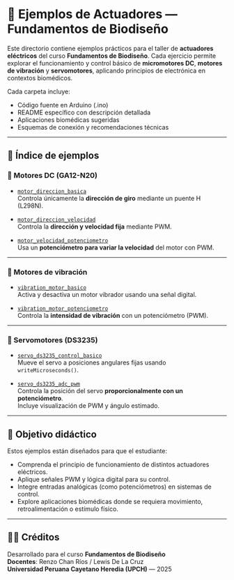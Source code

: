 # 🧪 Ejemplos de Actuadores — Fundamentos de Biodiseño

Este directorio contiene ejemplos prácticos para el taller de **actuadores eléctricos** del curso **Fundamentos de Biodiseño**. Cada ejercicio permite explorar el funcionamiento y control básico de **micromotores DC**, **motores de vibración** y **servomotores**, aplicando principios de electrónica en contextos biomédicos.

Cada carpeta incluye:

- Código fuente en Arduino (.ino)
- README específico con descripción detallada
- Aplicaciones biomédicas sugeridas
- Esquemas de conexión y recomendaciones técnicas

---

## 📁 Índice de ejemplos

### 🔹 Motores DC (GA12-N20)

- [`motor_direccion_basica`](./motor_direccion_basica)  
  Controla únicamente la **dirección de giro** mediante un puente H (L298N).

- [`motor_direccion_velocidad`](./motor_direccion_velocidad)  
  Controla la **dirección y velocidad fija** mediante PWM.

- [`motor_velocidad_potenciometro`](./motor_velocidad_potenciometro)  
  Usa un **potenciómetro para variar la velocidad** del motor con PWM.

---

### 🔹 Motores de vibración

- [`vibration_motor_basico`](./vibration_motor_basico)  
  Activa y desactiva un motor vibrador usando una señal digital.

- [`vibration_motor_potenciometro`](./vibration_motor_potenciometro)  
  Controla la **intensidad de vibración** con un potenciómetro (PWM).

---

### 🔹 Servomotores (DS3235)

- [`servo_ds3235_control_basico`](./servo_ds3235_control_basico)  
  Mueve el servo a posiciones angulares fijas usando `writeMicroseconds()`.

- [`servo_ds3235_adc_pwm`](./servo_ds3235_adc_pwm)  
  Controla la posición del servo **proporcionalmente con un potenciómetro**.  
  Incluye visualización de PWM y ángulo estimado.

---

## 🎯 Objetivo didáctico

Estos ejemplos están diseñados para que el estudiante:

- Comprenda el principio de funcionamiento de distintos actuadores eléctricos.
- Aplique señales PWM y lógica digital para su control.
- Integre entradas analógicas (como potenciómetros) en sistemas de control.
- Explore aplicaciones biomédicas donde se requiera movimiento, retroalimentación o estímulo físico.

---

## 🧑‍🏫 Créditos

Desarrollado para el curso **Fundamentos de Biodiseño**  
**Docentes**: Renzo Chan Ríos / Lewis De La Cruz  
**Universidad Peruana Cayetano Heredia (UPCH)** — 2025

